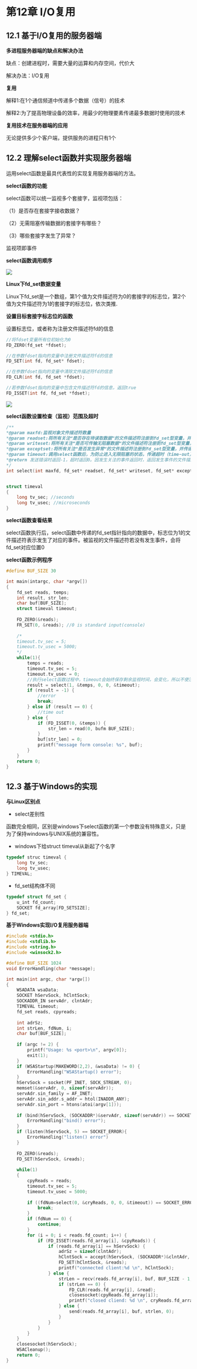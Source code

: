 # 第12章 I/O复用

## 12.1 基于I/O复用的服务器端

**多进程服务器端的缺点和解决办法**

缺点：创建进程时，需要大量的运算和内存空间，代价大

解决办法：I/O复用



**复用**

解释1:在1个通信频道中传递多个数据（信号）的技术

解释2:为了提高物理设备的效率，用最少的物理要素传递最多数据时使用的技术



**复用技术在服务器端的应用**

无论提供多少个客户端，提供服务的进程只有1个



## 12.2 理解select函数并实现服务器端

运用select函数是最具代表性的实现复用服务器端的方法。

**select函数的功能**

select函数可以统一监视多个套接字，监视项包括：

（1）是否存在套接字接收数据？

（2）无需阻塞传输数据的套接字有哪些？

（3）哪些套接字发生了异常？

监视项即事件

**select函数调用顺序**

![](./images/uint12/select函数调用过程.png)



**Linux下fd_set数据变量**

Linux下fd_set是一个数组，第1个值为文件描述符为0的套接字的标志位，第2个值为文件描述符为1的套接字的标志位，依次类推.



**设置目标套接字标志位的函数**

设置标志位，或者称为注册文件描述符fd的信息

```c
//将fdset变量所有位初始化为0
FD_ZERO(fd_set *fdset);

//在参数fdset指向的变量中注册文件描述符fd的信息
FD_SET(int fd, fd_set* fdset);

//在参数fdset指向的变量中清除文件描述符fd的信息
FD_CLR(int fd, fd_set *fdset);

//若参数fdset指向的变量中包含文件描述符fd的信息，返回true
FD_ISSET(int fd, fd_set *fdset);
```

![](./images/uint12/fd_set相关函数的功能.png)



**select函数设置检查（监视）范围及超时**

```c
/**
*@param maxfd:监视对象文件描述符数量
*@param readset:将所有关注“是否存在待读取数据”的文件描述符注册到fd_set型变量，并传递其地址值
*@param writeset:将所有关注“是否可传输无阻塞数据“的文件描述符注册到fd_set型变量，并传递其地址值
*@param exceptset:将所有关注“是否发生异常“的文件描述符注册到fd_set型变量，并传递其地址值
*@param timeout:调用select函数后，为防止进入无限阻塞的状态，传递超时（time-out）信息。不设置超时可设置null
*@return 发送错误时返回-1，超时返回0。因发生关注的事件返回时，返回发生事件的文件描述符的数量
*/
int select(int maxfd, fd_set* readset, fd_set* writeset, fd_set* exceptset, const struct timeval *timeout);


struct timeval
{
    long tv_sec; //seconds
    long tv_usec; //microseconds
}
```



**select函数查看结果**

select函数执行后，select函数中传递的fd_set指针指向的数据中，标志位为1的文件描述符表示发生了对应的事件。被监视的文件描述符若没有发生事件，会将fd_set对应位置0



**select函数示例程序**

```c
#define BUF_SIZE 30

int main(intargc, char *argv[])
{
    fd_set reads, temps;
    int result, str_len;
    char buf[BUF_SIZE];
    struct timeval timeout;
    
    FD_ZERO(&reads);
    FR_SET(0, &reads); //0 is standard input(console)
    
    /*
    timeout.tv_sec = 5;
    timeout.tv_usec = 5000;
    */
    while(1){
        temps = reads;
        timeout.tv_sec = 5;
        timeout.tv_usec = 0;
        //执行select函数过程中，timeout会始终保存剩余监视时间，会变化，所以不使注释中设置时间的方法
        result = select(1, &temps, 0, 0, &timeout);
        if (result = -1) {
            //error
            break;
        } else if (result == 0) {
            //time out
        } else {
            if (FD_ISSET(0, &temps)) {
                str_len = read(0, bufm BUF_SZIE);
            }
            buf[str_len] = 0;
            printf("message form console: %s", buf);
        }
    }
    return 0;
}
```



## 12.3 基于Windows的实现

**与Linux区别点**

- select差别性

函数完全相同，区别是windows下select函数的第一个参数没有特殊意义，只是为了保持windows与UNIX系统的兼容性。

- windows下给struct timeval从新起了个名字

```c
typedef struc timeval {
    long tv_sec;
    long tv_usec;
} TIMEVAL;
```

- fd_set结构体不同

```c
typedef struct fd_set {
    u_int fd_count;
    SOCKET fd_array[FD_SETSIZE];
} fd_set;
```



**基于Windows实现I/O复用服务器端**

```c
#include <stdio.h>
#include <stdlib.h>
#include <string.h>
#include <winsock2.h>

#define BUF_SIZE 1024
void ErrorHandling(char *message);

int main(int argc, char *argv[])
{
    WSADATA wsaData;
    SOCKET hServSock, hClntSock;
    SOCKADDR_IN servAdr, clntAdr;
    TIMEVAL timeout;
    fd_set reads, cpyreads;
    
    int adrSz;
    int strLen, fdNum, i;
    char buf[BUF_SIZE];
    
    if (argc != 2) {
        printf("Usage: %s <port>\n", argv[0]);
        exit(1);
    }
    if (WSAStartup(MAKEWORD(2,2), &wsaData) != 0) {
        ErrorHandling("WSAStartup() error");
    }
    hServSock = socket(PF_INET, SOCK_STREAM, 0);
    memset(&servAdr, 0, sizeof(servAdr));
    servAdr.sin_family = AF_INET;
    servAdr.sin_addr.s_addr = htol(INADDR_ANY);
    servAdr.sin_port = htons(atoi(argv[1]));
    
    if (bind(hServSock, (SOCKADDR*)&servAdr, sizeof(servAdr)) == SOCKET_ERROR) {
        ErrorHandling("bind() error");
    }
    if (listen(hServSock, 5) == SOCKET_ERROR){
        ErrorHandling("listen() error")
    }
    
    FD_ZERO(&reads);
    FD_SET(hServSock, &reads);
    
    while(1) 
    {
        cpyReads = reads;
        timeout.tv_sec = 5;
        timeout.tv_usec = 5000;
        
        if ((fdNum=select(0, &cryReads, 0, 0, &timeout)) == SOCKET_ERROR) {
            break;
        }
        if (fdNum == 0) {
            continue;
        }
        for (i = 0; i < reads.fd_count; i++) {
            if (FD_ISSET(reads.fd_array[i], &cpyReads)) {
                if (reads.fd_array[i] == hServSock) {
                    adrSz = sizeof(clntAdr);
                    hClntSock = accept(hServSock, (SOCKADDR*)&clntAdr, &adrSz);
                    FD_SET(hClntSock, &reads);
                    printf("connected client:%d \n", hClntSock);
                } else {
                    strLen = recv(reads.fd_array[i], buf, BUF_SIZE - 1, 0);
                    if (strLen == 0) {
                        FD_CLR(reads.fd_array[i], &read);
                        closesocket(cpyReads.fd_array[i]);
                        printf("closed cliend: %d \n", cryReads.fd_array[i]);
                    } else {
                        send(reads.fd_array[i], buf, strlen, 0);
                    }
                }
            }
        }
    }
    closesocket(hServSock);
    WSACleanup();
    return 0;
}
```



